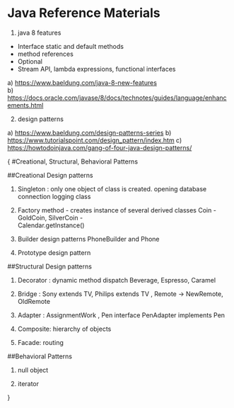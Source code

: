 # Java Reference Materials

1. java 8 features     

- Interface static and default methods
- method references
- Optional<T>
- Stream API, lambda expressions, functional interfaces

a) https://www.baeldung.com/java-8-new-features  
b) https://docs.oracle.com/javase/8/docs/technotes/guides/language/enhancements.html

2. design patterns 

a) https://www.baeldung.com/design-patterns-series
b) https://www.tutorialspoint.com/design_pattern/index.htm
c) https://howtodoinjava.com/gang-of-four-java-design-patterns/
  
{
#Creational, Structural, Behavioral Patterns
 
##Creational Design patterns 
1. Singleton : only one object of class is created. 
	opening database connection
	logging class

2. Factory method - creates instance of several derived classes
	Coin - GoldCoin, SilverCoin -  
	Calendar.getInstance()  

3. Builder design patterns 
	PhoneBuilder and Phone 

4. Prototype design pattern 

##Structural Design patterns 
1. Decorator : dynamic method dispatch
	Beverage, Espresso, Caramel

2. Bridge : Sony extends TV, Philips extends TV , Remote -> NewRemote, OldRemote 

3. Adapter : AssignmentWork , Pen interface
		PenAdapter implements Pen
4. Composite: hierarchy of objects

5. Facade: routing

##Behavioral Patterns


1. null object

2. iterator

}


